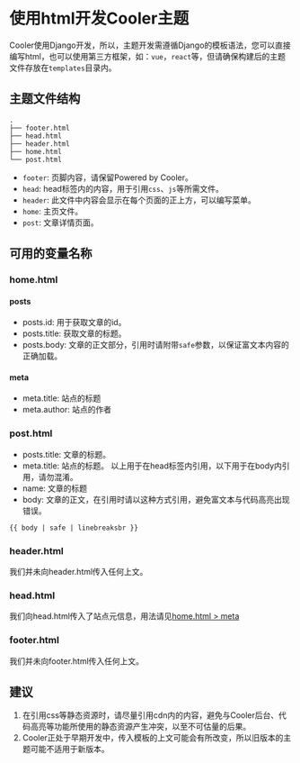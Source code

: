 # 使用html开发Cooler主题
Cooler使用Django开发，所以，主题开发需遵循Django的模板语法，您可以直接编写html，也可以使用第三方框架，如：`vue`，`react`等，但请确保构建后的主题文件存放在`templates`目录内。

## 主题文件结构
```text
.
├── footer.html
├── head.html
├── header.html
├── home.html
└── post.html
```
- `footer`: 页脚内容，请保留Powered by Cooler。
- `head`: head标签内的内容，用于引用`css`、`js`等所需文件。
- `header`: 此文件中内容会显示在每个页面的正上方，可以编写菜单。
- `home`: 主页文件。
- `post`: 文章详情页面。

## 可用的变量名称

### home.html

#### posts
- posts.id: 用于获取文章的id。
- posts.title: 获取文章的标题。
- posts.body: 文章的正文部分，引用时请附带`safe`参数，以保证富文本内容的正确加载。

#### meta
- meta.title: 站点的标题
- meta.author: 站点的作者

### post.html
- posts.title: 文章的标题。
- meta.title: 站点的标题。
以上用于在head标签内引用，以下用于在body内引用，请勿混淆。
- name: 文章的标题
- body: 文章的正文，在引用时请以这种方式引用，避免富文本与代码高亮出现错误。
```html
{{ body | safe | linebreaksbr }}
```

### header.html
我们并未向header.html传入任何上文。

### head.html
我们向head.html传入了站点元信息，用法请见[home.html > meta](index.md#meta)

### footer.html
我们并未向footer.html传入任何上文。

## 建议
1. 在引用css等静态资源时，请尽量引用cdn内的内容，避免与Cooler后台、代码高亮等功能所使用的静态资源产生冲突，以至不可估量的后果。
2. Cooler正处于早期开发中，传入模板的上文可能会有所改变，所以旧版本的主题可能不适用于新版本。
